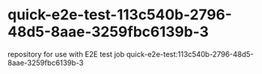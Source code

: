 # quick-e2e-test-113c540b-2796-48d5-8aae-3259fbc6139b-3
repository for use with E2E test job quick-e2e-test:113c540b-2796-48d5-8aae-3259fbc6139b-3
